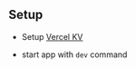 ## Setup
- Setup [Vercel KV](https://vercel.com/docs/storage/vercel-kv/quickstart)

- start app with `dev` command 
